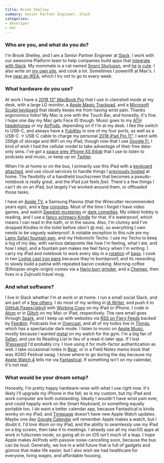 ```yaml
---
title: Brook Shelley
summary: Senior Partner Engineer, Slack
categories:
- developer
- mac
---
```


### Who are you, and what do you do?

I'm Brook Shelley, and I am a Senior Partner Engineer at [Slack][]. I work with our awesome Platform team to help companies build apps that [integrate with Slack](https://api.slack.com/ "The Slack API documentation."). My roommate is a cat named [Snorri Sturluson](https://en.wikipedia.org/wiki/Snorri_Sturluson "The Wikipedia entry for Snorri Sturluson."), and [he](https://twitter.com/brookshelley/status/1073110153279418368 "A tweeted photo of Snorri.") [is](https://twitter.com/brookshelley/status/1072377467460116489 "Another tweeted photo of Snorri.") [cute](https://twitter.com/brookshelley/status/1066808258931773440 "A third tweeted photo of Snorri."). I also write on [my own site](https://brookshelley.com/ "Brook's website."), and cook a lot. Sometimes I powerlift at Max's. I live [near an IKEA](https://en.wikipedia.org/wiki/Emeryville,_California "The Wikipedia entry for Emeryville, California."), which I try not to go to every week.

### What hardware do you use?

At work I have a [2018 13" MacBook Pro][macbook-pro] that I use in clamshell mode at my desk, with a large LG monitor, a [Apple Magic Trackpad][magic-trackpad], and a [Microsoft Sculpt keyboard][sculpt-ergonomic-keyboard] that ideally keeps me from having wrist pain. Thanks ergonomics folks! My Mac is one with the Touch Bar, and honestly, it's fine. I hope one day my Mac gets Face ID though. Music goes to my [ATH headphones][ath-m40x] or my [AirPods][], depending on if I'm at my desk. I like the switch to USB-C, and always have a [YubiKey][] in one of my four ports, as well as a USB-C -> USB-C cable to charge my personal [2018 iPad Pro 11"][ipad-pro]. I went with 256gb of storage and WiFi on my iPad, though now that I use [Google Fi][google-fi], I kind of wish I had the cellular model to take advantage of their free data-only sims. I've got a [space grey iPhone XS 64gb][iphone-xs] that I use to listen to podcasts and music, or keep up on [Twitter][tweetbot].

When I'm at home or on the bus, I primarily use this iPad with a [keyboard attached][smart-keyboard], and use cloud services to handle things I [previously hosted][plex] at home. The flexibility of a handheld touchscreen that becomes a pseudo-notebook is really great, and the iPad just feels _fast_. There's a few things I can't do on an iPad, but largely I've worked-around them, or offloaded those tasks.

I have an [Apple TV][apple-tv], a Samsung Plasma (that the Wirecutter recommended years ago), and a [few][switch.2] [consoles][ps4]. Most of the time I forget I have video games, and watch [Swedish mysteries](https://en.wikipedia.org/wiki/Jordskott "The Wikipedia entry for Jordskott.") or [dark comedies](https://www.youtube.com/watch?v=1EXfNhReicY "A trailer for Patriot on YouTube."). My oldest hobby is reading, and I use a [fancy schmacy Kindle][kindle-oasis] for that. It's waterproof, which means I can read in the bath, or in the sauna. Also, I'm clumsy and I've dropped Kindles in the toilet before (don't @ me), so everything I own needs to be vaguely waterproof. A notable exception to this rule are my [Lamy Safari fountain pen][safari-fountain-pen], and my Hobonichi Techo. I use my Techo to keep a log of my day, with various datapoints like how I'm feeling, what I ate, and how I slept, and a fountain pen makes me feel fancy when I'm writing. I carry my iPad and notebook to work every day in a [rotation](https://www.brookshelley.com/blog/2018/10/04/dsptch-waist-bag.html "Brook's review of the DSPTCH waist bag.") of [bags](https://www.brookshelley.com/blog/2018/05/17/review-invisible-one-mini.html "Brook's review of the Invisible One Mini bag."). I cook in two [Lodge cast iron pans][10.25-inch-cast-iron-skillet] because they're bombproof, and its rewarding to slowly build a patina with repeated bacon cooking. Morning coffee (Ethiopian single-origin) comes via a [Hario burr grinder][v60-electric-coffee-grinder], and a [Chemex][three-cup-classic], then lives in a Zojirushi travel mug.

### And what software?

I live in Slack whether I'm at work or at home. I run a small social Slack, and am part of a [few others](https://2018.xoxofest.com "The XOXO festival in Portland, Oregon."). I do most of my writing in [iA Writer][ia-writer], and push it to [GitHub Pages][github-pages]/[Jekyll][] with [Working Copy][working-copy-ios] on my iPad or iPhone. I code in [Atom][] or in [Glitch][glitch.3] on my Mac or iPad, respectively. The rare email goes through [Spark][spark.2], and I keep up with websites via [RSS on Fiery Feeds][fiery-feeds-ios] backed by [Feedbin][]. Podcasts live in [Overcast][overcast-ios], and all of my todos live in [Things][], which has a spectacular dark mode. I listen to music on [Apple Music][apple-music], mostly because I wanted [metal](https://daxma.bandcamp.com/ "Daxma's Bandcamp page.") on my watch for the gym. I'm a big fan of [Safari][], and use its Reading List in lieu of a read-it-later app. If I lost [1Password][] I'd probably cry. I love using it for multi-factor authentication as well. I take occasional notes in [Bear][], or in a Field Notes memo book that was XOXO Festival swag. I know where to go during the day because my [Apple Watch 4][apple-watch-series-4] tells me via [Fantastical][]. If something isn't on my calendar, it's not real.

### What would be your dream setup?

Honestly, I'm pretty happy hardware-wise with what I use right now. It's likely I'll upgrade my iPhone in the fall, as is my custom, but my iPad and work computer are both outstanding. Ideally I wouldn't have wrist pain ever, and could happily work on the Smart Keyboard, or something equally portable too. I _do_ want a better calendar app, because Fantastical is kinda wonky on my iPad, and [Timepage][timepage-ios] doesn't have new Apple Watch updates. Maybe one day [Google Calendar][google-calendar] will remember Apple makes a watch, but I doubt it. I'd _love_ Atom on my iPad, and the ability to seamlessly use my iPad on a big screen, then take it to meetings. I already use all my macOS apps at work in fullscreen mode, so going all-in on iOS isn't much of a leap. I hope Apple makes AirPods with passive noise-cancelling soon, because the bus can be loud. Generally, we live in a wild future that is full of gadgets and gizmos that make life easier, but I also wish we had healthcare for everyone, living wages, and affordable housing.

[10.25-inch-cast-iron-skillet]: https://shop.lodgemfg.com/skillets-and-covers/10-25-inch-cast-iron-skillet.asp "An iron skillet."
[1password]: https://1password.com "Password management software for Mac OS X."
[airpods]: https://en.wikipedia.org/wiki/AirPods "Wireless in-ear headphones."
[apple-music]: https://apple.com/apple-music/ "A music streaming service."
[apple-tv]: https://en.wikipedia.org/wiki/Apple_TV "A device for viewing media on a TV."
[apple-watch-series-4]: https://en.wikipedia.org/wiki/Apple_Watch#Fourth_generation "A smart watch."
[ath-m40x]: https://www.audio-technica.com/cms/headphones/75b2f282c93a7651/index.html "Over the ear headphones."
[atom]: https://atom.io/ "A text editor based on web technology."
[bear]: http://www.bear-writer.com "A note taking application for macOS."
[fantastical]: https://flexibits.com/fantastical "A calendaring app for the Mac."
[feedbin]: https://feedbin.com/ "A feed reading service."
[fiery-feeds-ios]: http://cocoacake.net/apps/fiery/ "An RSS reader app."
[github-pages]: https://pages.github.com/ "A simple GitHub-based web publishing system."
[glitch.3]: https://glitch.com/ "A web-based IDE."
[google-calendar]: https://en.wikipedia.org/wiki/Google_Calendar "A web-based calendar client."
[google-fi]: https://en.wikipedia.org/wiki/Google_Fi "A cellular/wifi networking service."
[ia-writer]: https://ia.net/writer/updates/ia-writer-for-mac "A full-screen writing tool for the Mac."
[ipad-pro]: https://en.wikipedia.org/wiki/IPad_Pro "An iOS tablet."
[iphone-xs]: https://en.wikipedia.org/wiki/IPhone_XS "A 5.8 inch iOS phone."
[jekyll]: https://jekyllrb.com/ "A static site generator."
[kindle-oasis]: https://www.amazon.com/Amazon-Kindle-Oasis-eReader-with-Leather-Charging-Cover/dp/B00REQKWGA "An ebook reader."
[macbook-pro]: https://www.apple.com/macbook-pro/ "A laptop."
[magic-trackpad]: https://en.wikipedia.org/wiki/Magic_Trackpad "A trackpad for desktop machines."
[overcast-ios]: https://itunes.apple.com/us/app/overcast-podcast-player/id888422857 "A podcast app."
[plex]: https://plex.tv/ "Media center software."
[ps4]: http://us.playstation.com/ps4/index.htm "A shiny gaming console from Sony."
[safari-fountain-pen]: https://www.lamy.com/eng/b2c/safari/017 "A fountain pen."
[safari]: https://www.apple.com/safari/ "A fast web browser."
[sculpt-ergonomic-keyboard]: http://www.microsoft.com/hardware/en-us/b/sculpt-ergonomic-keyboard-for-business/5KV-00001 "An ergonomic keyboard."
[slack]: https://slack.com/ "A collaboration service."
[smart-keyboard]: https://www.apple.com/smart-keyboard/ "A keyboard and cover for the iPad Pro."
[spark.2]: https://sparkmailapp.com "A Mac email client."
[switch.2]: https://www.nintendo.com/switch/ "A gaming console."
[things]: https://culturedcode.com/things/ "A task management application for the Mac."
[three-cup-classic]: https://www.chemexcoffeemaker.com/three-cup-classic-series-coffeemaker.html "A pour-over coffee maker."
[timepage-ios]: https://itunes.apple.com/app/apple-store/id989178902 "A calendar app."
[tweetbot]: https://tapbots.com/tweetbot/mac/ "A Twitter client for the Mac."
[v60-electric-coffee-grinder]: https://www.hario.jp/pickup_EVCG-8_m.html "A coffee grinder."
[working-copy-ios]: https://workingcopyapp.com/ "A Git client."
[yubikey]: https://www.yubico.com/products/yubikey-hardware/yubikey/ "A USB-based tool for generating one-time passwords."

